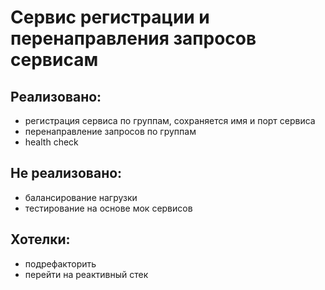 # Сервис регистрации и перенаправления запросов сервисам
## Реализовано:
* регистрация сервиса по группам, сохраняется имя и порт сервиса
* перенаправление запросов по группам
* health check
## Не реализовано:
* балансирование нагрузки
* тестирование на основе мок сервисов
## Хотелки:
* подрефакторить
* перейти на реактивный стек